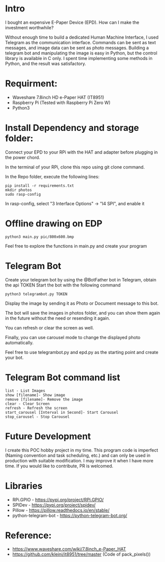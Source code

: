 # Intro
I bought an expensive E-Paper Device (EPD). How can I make the investment worthwhile?

Without enough time to build a dedicated  Human Machine Interface, I used Telegram as the communication interface.
Commands can be sent as text messages, and image data can be sent as photo messages. Building a telegram bot and manipulating the image is easy in Python, but the control library is available in C only. I spent time implementing some methods in Python, and the result was satisfactory.

# Requirment:
* Waveshare 7.8inch HD e-Paper HAT (IT8951)
* Raspberry Pi (Tested with Raspberry Pi Zero W)
* Python3

# Install Dependency and storage folder:
Connect your EPD to your RPi with the HAT and adapter before plugging in the power chord.

In the terminal of your RPi, clone this repo using git clone command.

In the Repo folder, execute the following lines:

    pip install -r requirements.txt
    mkdir photos
    sudo rasp-config

In rasp-config, select "3 Interface Options" -> "I4 SPI", and enable it

# Offline drawing on EDP
    python3 main.py pic/800x600.bmp
Feel free to explore the functions in main.py and create your program

# Telegram Bot
Create your telegram bot by using the @BotFather bot in Telegram, obtain the api TOKEN
Start the bot with the following command

    python3 telegrambot.py TOKEN

Display the image by sending it as Photo or Document message to this bot.

The bot will save the images in photos folder, and you can show them again in the future without the need or resending it again.

You can refresh or clear the screen as well.

Finally, you can use carousel mode to change the displayed photo automatically.

Feel free to use telegrambot.py and epd.py as the starting point and create your bot.


# Telegram Bot command list
    list - List Images
    show [filename]- Show image
    remove [filename]- Remove the image
    clear - Clear Screen
    refresh - Refresh the screen
    start_carousel [Interval in Second]- Start Carousel
    stop_carousel - Stop Carousel

# Future Development
I create this POC hobby project in my time. This program code is imperfect (Naming convention and task scheduling, etc.) and can only be used in production with suitable modification. I may improve it when I have more time. If you would like to contribute, PR is welcomed.


# Libraries
* RPi.GPIO - https://pypi.org/project/RPi.GPIO/
* SPIDev - https://pypi.org/project/spidev/
* Pillow - https://pillow.readthedocs.io/en/stable/
* python-telegram-bot - https://python-telegram-bot.org/

# Reference:
* https://www.waveshare.com/wiki/7.8inch_e-Paper_HAT
* https://github.com/kleini/it8951/tree/master (Code of pack_pixels())

